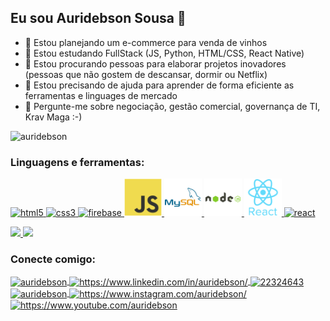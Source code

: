 <h2>Eu sou Auridebson Sousa 👋</h2>

<p></p>

- 🔭 Estou planejando um e-commerce para venda de vinhos
- 🌱 Estou estudando FullStack (JS, Python, HTML/CSS, React Native)
- 👯 Estou procurando pessoas para elaborar projetos inovadores (pessoas que não gostem de descansar, dormir ou Netflix)
- 🤔 Estou precisando de ajuda para aprender de forma eficiente as ferramentas e linguages de mercado
- 💬 Pergunte-me sobre negociação, gestão comercial, governança de TI, Krav Maga :-)

<p align="left">
  <img src="https://komarev.com/ghpvc/?username=auridebson&label=Profile%20views&color=0e75b6&style=flat" alt="auridebson" />
</p>

<h3 align="left">Linguagens e ferramentas:</h3>

<p align="left">

  <a href="https://www.w3schools.com/html5/" target="_blank" rel="noreferrer">
    <img src="https://cdn.jsdelivr.net/gh/devicons/devicon/icons/html5/html5-plain-wordmark.svg" alt="html5" width="60" height="60"/>
  </a>
  
  <a href="https://www.w3schools.com/css/" target="_blank" rel="noreferrer">
    <img src="https://cdn.jsdelivr.net/gh/devicons/devicon/icons/css3/css3-plain-wordmark.svg" alt="css3" width="60" height="60"/>  
  </a>
  <a href="https://firebase.google.com/" target="_blank" rel="noreferrer">
    <img src="https://cdn.jsdelivr.net/gh/devicons/devicon/icons/firebase/firebase-plain-wordmark.svg" alt="firebase" width="60" height="60"/>
  </a>
  
  <a href="https://developer.mozilla.org/en-US/docs/Web/JavaScript" target="_blank" rel="noreferrer">
      <img src="https://raw.githubusercontent.com/devicons/devicon/master/icons/javascript/javascript-original.svg" alt="javascript" width="60" height="60"/>
  </a>
  
  <a href="https://www.mysql.com/" target="_blank" rel="noreferrer">
  <img src="https://raw.githubusercontent.com/devicons/devicon/master/icons/mysql/mysql-original-wordmark.svg" alt="mysql" width="60" height="60"/> 
  </a> 
  
  <a href="https://nodejs.org" target="_blank" rel="noreferrer"> 
  <img src="https://raw.githubusercontent.com/devicons/devicon/master/icons/nodejs/nodejs-original-wordmark.svg" alt="nodejs" width="60" height="60"/>
  </a>
  
  <a href="https://reactjs.org/" target="_blank" rel="noreferrer">
  <img src="https://raw.githubusercontent.com/devicons/devicon/master/icons/react/react-original-wordmark.svg" alt="react" width="60" height="60"/>
  </a>

  <a href="https://flask.palletsprojects.com/en/3.0.x/" target="_blank" rel="noreferrer">
  <img src="https://cdn.jsdelivr.net/gh/devicons/devicon/icons/flask/flask-original-wordmark.svg" alt="react" width="60" height="60"/>
  </a>
  
</p>

<link rel="stylesheet" href="https://cdn.jsdelivr.net/gh/devicons/devicon@v2.15.1/devicon.min.css">

<div>
  <a href="https://github.com/auridebson">
    <img height="180em" src="https://github-readme-stats.vercel.app/api?username=auridebson&show_icons=true&theme=dark"/>
  </a>
  <a href="https://github.com/auridebson">
    <img height="180em" src="https://github-readme-stats.vercel.app/api/top-langs/?username=auridebson&theme=dark"/>     
  </a>
</div>


<h3 align="left">Conecte comigo:</h3>
<p align="left"> 
<a href="https://twitter.com/auridebson" target="blank">
<img align="center" src="https://raw.githubusercontent.com/rahuldkjain/github-profile-readme-generator/master/src/images/icons/Social/twitter.svg" alt="auridebson" height="30" width="40" />
</a>
  
<a href="https://www.linkedin.com/in/auridebson/" target="blank">
<img align="center" src="https://raw.githubusercontent.com/rahuldkjain/github-profile-readme-generator/master/src/images/icons/Social/linked-in-alt.svg" alt="https://www.linkedin.com/in/auridebson/" height="30" width="40" />
</a>
<a href="https://stackoverflow.com/users/22324643" target="blank">
  <img align="center" src="https://raw.githubusercontent.com/rahuldkjain/github-profile-readme-generator/master/src/images/icons/Social/stack-overflow.svg" alt="22324643" height="30" width="40" />
</a>
<a href="https://fb.com/auridebson" target="blank">
  <img align="center" src="https://raw.githubusercontent.com/rahuldkjain/github-profile-readme-generator/master/src/images/icons/Social/facebook.svg" alt="auridebson" height="30" width="40" />
</a>
<a href="https://www.instagram.com/auridebson/" target="blank">
  <img align="center" src="https://raw.githubusercontent.com/rahuldkjain/github-profile-readme-generator/master/src/images/icons/Social/instagram.svg" alt="https://www.instagram.com/auridebson/" height="30" width="40" />
</a>
<a href="https://www.youtube.com/auridebson" target="blank">
  <img align="center" src="https://raw.githubusercontent.com/rahuldkjain/github-profile-readme-generator/master/src/images/icons/Social/youtube.svg" alt="https://www.youtube.com/auridebson" height="30" width="40" />
</a>
</p>

<!--
![Google Chrome](https://img.shields.io/badge/Google%20Chrome-4285F4?style=for-the-badge&logo=GoogleChrome&logoColor=white)

![MicrosoftSQLServer](https://img.shields.io/badge/Microsoft%20SQL%20Server-CC2927?style=for-the-badge&logo=microsoft%20sql%20server&logoColor=white)

https://img.shields.io/badge/Auridebson-black)https://img.shields.io/badge/Auridebson-black


https://github.com/ileriayo/markdown-badges

https://img.shields.io/badges/cocoapods-platforms 

https://devicon.dev/

-->
